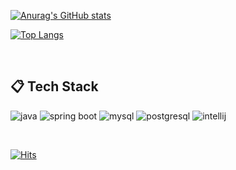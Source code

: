 <!--

![header](https://capsule-render.vercel.app/api?type=cylinder&color=000000&height=150&section=header&text=iamdoky😏&fontColor=ffffff&fontSize=70&animation=fadeIn&fontAlignY=55&desc=%20&descAlignY=62&descAlign=62)
[![Top Langs](https://github-readme-stats.vercel.app/api/top-langs/?username=iamdoky&layout=compact)](https://github.com/anuraghazra/github-readme-stats)

#### :pencil2: Study log 🌱

![banner](https://capsule-render.vercel.app/api?type=waving&color=gradient&=0,2,2,2,2,3&height=300&section=header&text=@iamdoky&fontSize=40&animation=fadeIn&fontAlignY=38&desc=Thanks%20for%20visiting%20my%20GitHub&descAlignY=51&descAlign=62)

-->

[![Anurag's GitHub stats](https://github-readme-stats.vercel.app/api?username=iamdoky&show_icons=true&theme=gotham)](https://github.com/anuraghazra/github-readme-stats)

[![Top Langs](https://github-readme-stats.vercel.app/api/top-langs/?username=iamdoky&layout=compact&theme=gotham)](https://github.com/anuraghazra/github-readme-stats)

<br/>
  
##  :clipboard: Tech Stack

![java](https://img.shields.io/badge/Java-007396?style=for-the-badge&logo=java&logoColor=white)
![spring boot](https://img.shields.io/badge/Springboot-6DB33F?style=for-the-badge&logo=Springboot&logoColor=white)
![mysql](https://img.shields.io/badge/mysql-4479A1?style=for-the-badge&logo=mysql&logoColor=white)
![postgresql](https://img.shields.io/badge/postgresql-2496ED?style=for-the-badge&logo=PostgreSQL&logoColor=white)
![intellij](https://img.shields.io/badge/IntelliJ-DD1265?style=for-the-badge&logo=IntelliJ%20IDEA&logoColor=white)

<br/>

[![Hits](https://hits.seeyoufarm.com/api/count/incr/badge.svg?url=https%3A%2F%2Fgithub.com%2Fkkkkkksssssaaaa&count_bg=%2379C83D&title_bg=%23555555&icon=&icon_color=%23E7E7E7&title=hits&edge_flat=false)](https://hits.seeyoufarm.com)
